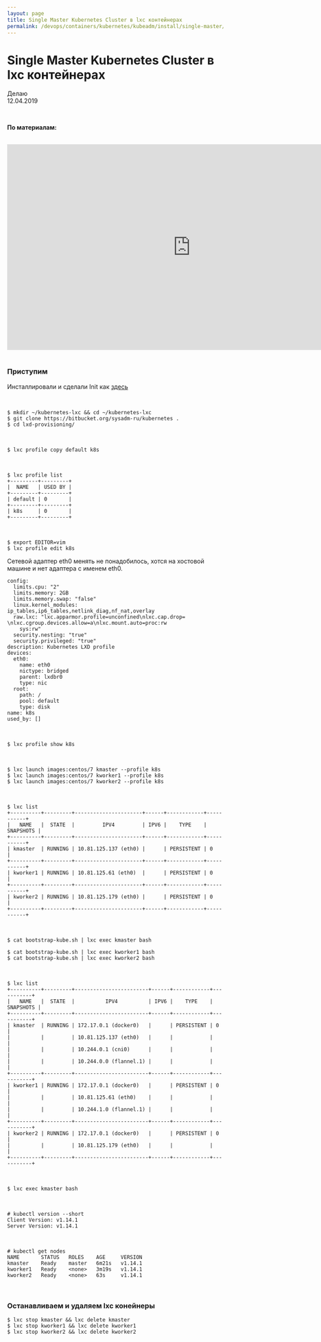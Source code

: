```yaml
---
layout: page
title: Single Master Kubernetes Cluster в lxc контейнерах
permalink: /devops/containers/kubernetes/kubeadm/install/single-master/lxc/
---
```


# Single Master Kubernetes Cluster в lxc контейнерах

Делаю  
12.04.2019

<br/>

**По материалам:**

<br/>

<div align="center">
    <iframe width="853" height="480" src="https://www.youtube.com/embed/XQvQUE7tAsk" frameborder="0" allow="autoplay; encrypted-media" allowfullscreen></iframe>
</div>

<br/>

### Приступим

Инсталлировали и сделали Init как <a href="/devops/containers/lxc/ubuntu/">здесь</a>

<br/>

    $ mkdir ~/kubernetes-lxc && cd ~/kubernetes-lxc
    $ git clone https://bitbucket.org/sysadm-ru/kubernetes .
    $ cd lxd-provisioning/

<br/>

    $ lxc profile copy default k8s

<br/>

    $ lxc profile list
    +---------+---------+
    |  NAME   | USED BY |
    +---------+---------+
    | default | 0       |
    +---------+---------+
    | k8s     | 0       |
    +---------+---------+

<br/>

    $ export EDITOR=vim
    $ lxc profile edit k8s

Сетевой адаптер eth0 менять не понадобилось, хотся на хостовой машине и нет адаптера с именем eth0.

```
config:
  limits.cpu: "2"
  limits.memory: 2GB
  limits.memory.swap: "false"
  linux.kernel_modules: ip_tables,ip6_tables,netlink_diag,nf_nat,overlay
  raw.lxc: "lxc.apparmor.profile=unconfined\nlxc.cap.drop= \nlxc.cgroup.devices.allow=a\nlxc.mount.auto=proc:rw
    sys:rw"
  security.nesting: "true"
  security.privileged: "true"
description: Kubernetes LXD profile
devices:
  eth0:
    name: eth0
    nictype: bridged
    parent: lxdbr0
    type: nic
  root:
    path: /
    pool: default
    type: disk
name: k8s
used_by: []
```

<br/>

    $ lxc profile show k8s

<br/>

    $ lxc launch images:centos/7 kmaster --profile k8s
    $ lxc launch images:centos/7 kworker1 --profile k8s
    $ lxc launch images:centos/7 kworker2 --profile k8s

<br/>

    $ lxc list
    +----------+---------+----------------------+------+------------+-----------+
    |   NAME   |  STATE  |         IPV4         | IPV6 |    TYPE    | SNAPSHOTS |
    +----------+---------+----------------------+------+------------+-----------+
    | kmaster  | RUNNING | 10.81.125.137 (eth0) |      | PERSISTENT | 0         |
    +----------+---------+----------------------+------+------------+-----------+
    | kworker1 | RUNNING | 10.81.125.61 (eth0)  |      | PERSISTENT | 0         |
    +----------+---------+----------------------+------+------------+-----------+
    | kworker2 | RUNNING | 10.81.125.179 (eth0) |      | PERSISTENT | 0         |
    +----------+---------+----------------------+------+------------+-----------+

<br/>

    $ cat bootstrap-kube.sh | lxc exec kmaster bash

    $ cat bootstrap-kube.sh | lxc exec kworker1 bash
    $ cat bootstrap-kube.sh | lxc exec kworker2 bash

<br/>

    $ lxc list
    +----------+---------+------------------------+------+------------+-----------+
    |   NAME   |  STATE  |          IPV4          | IPV6 |    TYPE    | SNAPSHOTS |
    +----------+---------+------------------------+------+------------+-----------+
    | kmaster  | RUNNING | 172.17.0.1 (docker0)   |      | PERSISTENT | 0         |
    |          |         | 10.81.125.137 (eth0)   |      |            |           |
    |          |         | 10.244.0.1 (cni0)      |      |            |           |
    |          |         | 10.244.0.0 (flannel.1) |      |            |           |
    +----------+---------+------------------------+------+------------+-----------+
    | kworker1 | RUNNING | 172.17.0.1 (docker0)   |      | PERSISTENT | 0         |
    |          |         | 10.81.125.61 (eth0)    |      |            |           |
    |          |         | 10.244.1.0 (flannel.1) |      |            |           |
    +----------+---------+------------------------+------+------------+-----------+
    | kworker2 | RUNNING | 172.17.0.1 (docker0)   |      | PERSISTENT | 0         |
    |          |         | 10.81.125.179 (eth0)   |      |            |           |
    +----------+---------+------------------------+------+------------+-----------+

<br/>

    $ lxc exec kmaster bash

<br/>

    # kubectl version --short
    Client Version: v1.14.1
    Server Version: v1.14.1

<br/>

    # kubectl get nodes
    NAME       STATUS   ROLES    AGE     VERSION
    kmaster    Ready    master   6m21s   v1.14.1
    kworker1   Ready    <none>   3m19s   v1.14.1
    kworker2   Ready    <none>   63s     v1.14.1

<br/>

### Останавливаем и удаляем lxc конейнеры

    $ lxc stop kmaster && lxc delete kmaster
    $ lxc stop kworker1 && lxc delete kworker1
    $ lxc stop kworker2 && lxc delete kworker2
